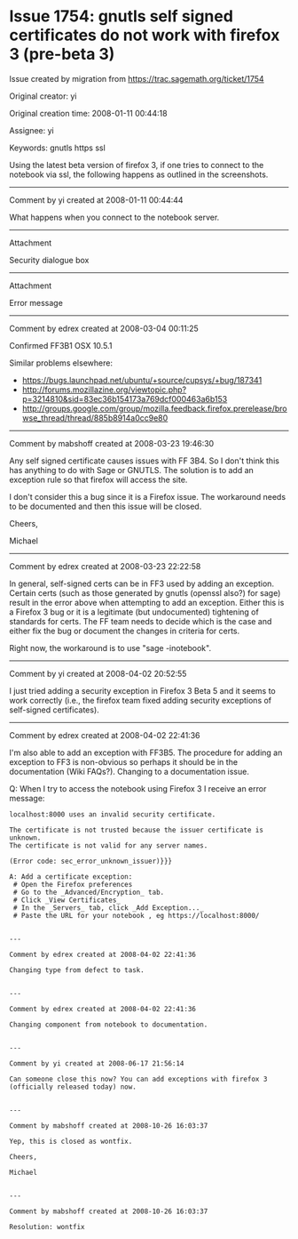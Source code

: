 # Issue 1754: gnutls self signed certificates do not work with firefox 3 (pre-beta 3)

Issue created by migration from https://trac.sagemath.org/ticket/1754

Original creator: yi

Original creation time: 2008-01-11 00:44:18

Assignee: yi

Keywords: gnutls https ssl

Using the latest beta version of firefox 3, if one tries to connect to the notebook via ssl, the following happens as outlined in the screenshots. 



---

Comment by yi created at 2008-01-11 00:44:44

What happens when you connect to the notebook server.


---

Attachment

Security dialogue box


---

Attachment

Error message


---

Comment by edrex created at 2008-03-04 00:11:25

Confirmed FF3B1 OSX 10.5.1

Similar problems elsewhere:
* https://bugs.launchpad.net/ubuntu/+source/cupsys/+bug/187341
* http://forums.mozillazine.org/viewtopic.php?p=3214810&sid=83ec36b154173a769dcf000463a6b153
* http://groups.google.com/group/mozilla.feedback.firefox.prerelease/browse_thread/thread/885b8914a0cc9e80


---

Comment by mabshoff created at 2008-03-23 19:46:30

Any self signed certificate causes issues with FF 3B4. So I don't think this has anything to do with Sage or GNUTLS. The solution is to add an exception rule so that firefox will access the site.

I don't consider this a bug since it is a Firefox issue. The workaround needs to be documented and then this issue will be closed.

Cheers,

Michael


---

Comment by edrex created at 2008-03-23 22:22:58

In general, self-signed certs can be in FF3 used by adding an exception. Certain certs (such as those generated by gnutls (openssl also?) for sage) result in the error above when attempting to add an exception. Either this is a Firefox 3 bug or it is a legitimate (but undocumented) tightening of standards for certs. The FF team needs to decide which is the case and either fix the bug or document the changes in criteria for certs.

Right now, the workaround is to use "sage -inotebook".


---

Comment by yi created at 2008-04-02 20:52:55

I just tried adding a security exception in Firefox 3 Beta 5 and it seems to work correctly (i.e., the firefox team fixed adding security exceptions of self-signed certificates).


---

Comment by edrex created at 2008-04-02 22:41:36

I'm also able to add an exception with FF3B5. The procedure for adding an exception to FF3 is non-obvious so perhaps it should be in the documentation (Wiki FAQs?). Changing to a documentation issue.

Q: When I try to access the notebook using Firefox 3 I receive an error message:

```
localhost:8000 uses an invalid security certificate.

The certificate is not trusted because the issuer certificate is unknown.
The certificate is not valid for any server names.

(Error code: sec_error_unknown_issuer)}}}

A: Add a certificate exception:
 # Open the Firefox preferences
 # Go to the _Advanced/Encryption_ tab.
 # Click _View Certificates_
 # In the _Servers_ tab, click _Add Exception..._
 # Paste the URL for your notebook , eg https://localhost:8000/


---

Comment by edrex created at 2008-04-02 22:41:36

Changing type from defect to task.


---

Comment by edrex created at 2008-04-02 22:41:36

Changing component from notebook to documentation.


---

Comment by yi created at 2008-06-17 21:56:14

Can someone close this now? You can add exceptions with firefox 3 (officially released today) now.


---

Comment by mabshoff created at 2008-10-26 16:03:37

Yep, this is closed as wontfix.

Cheers,

Michael


---

Comment by mabshoff created at 2008-10-26 16:03:37

Resolution: wontfix
